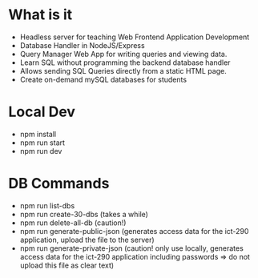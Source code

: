 # What is it
- Headless server for teaching Web Frontend Application Development
- Database Handler in NodeJS/Express
- Query Manager Web App for writing queries and viewing data. 
- Learn SQL without programming the backend database handler
- Allows sending SQL Queries directly from a static HTML page. 
- Create on-demand mySQL databases for students

# Local Dev
- npm install
- npm run start
- npm run dev 

# DB Commands 
- npm run list-dbs
- npm run create-30-dbs (takes a while)
- npm run delete-all-db (caution!)
- npm run generate-public-json (generates access data for the ict-290 application, upload the file to the server)
- npm run generate-private-json (caution! only use locally, generates access data for the ict-290 application including passwords => do not upload this file as clear text)
